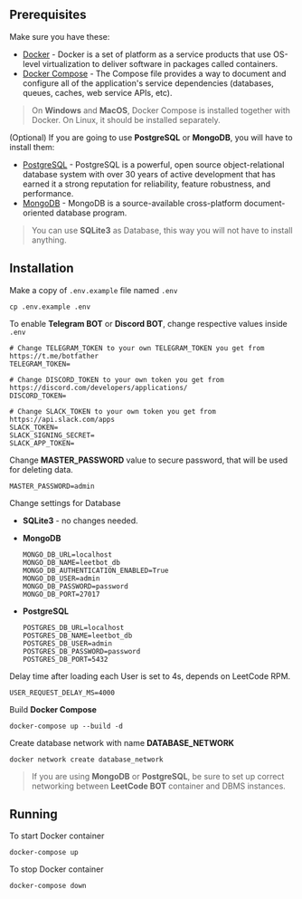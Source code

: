## Prerequisites

Make sure you have these:
- [Docker](https://www.docker.com/) - Docker is a set of platform as a service products that use OS-level virtualization to deliver software in packages called containers.
- [Docker Compose](https://www.docker.com/) - The Compose file provides a way to document and configure all of the application's service dependencies (databases, queues, caches, web service APIs, etc).

> On **Windows** and **MacOS**, Docker Compose is installed together with Docker. On Linux, it should be installed separately.


(Optional) If you are going to use **PostgreSQL** or **MongoDB**, you will have to install them:
- [PostgreSQL](https://www.postgresql.org/) - PostgreSQL is a powerful, open source object-relational database system with over 30 years of active development that has earned it a strong reputation for reliability, feature robustness, and performance.
- [MongoDB](https://www.mongodb.com/) - MongoDB is a source-available cross-platform document-oriented database program.

> You can use **SQLite3** as Database, this way you will not have to install anything.


## Installation

Make a copy of `.env.example` file named `.env`

```shell script
cp .env.example .env
```

To enable **Telegram BOT** or **Discord BOT**, change respective values inside `.env`

```dotenv
# Change TELEGRAM_TOKEN to your own TELEGRAM_TOKEN you get from https://t.me/botfather
TELEGRAM_TOKEN=

# Change DISCORD_TOKEN to your own token you get from https://discord.com/developers/applications/
DISCORD_TOKEN=

# Change SLACK_TOKEN to your own token you get from https://api.slack.com/apps
SLACK_TOKEN=
SLACK_SIGNING_SECRET=
SLACK_APP_TOKEN=
```

Change **MASTER_PASSWORD** value to secure password, that will be used for deleting data.

```dotenv
MASTER_PASSWORD=admin
```

Change settings for Database

- **SQLite3** - no changes needed.

- **MongoDB**
    ```dotenv
    MONGO_DB_URL=localhost
    MONGO_DB_NAME=leetbot_db
    MONGO_DB_AUTHENTICATION_ENABLED=True
    MONGO_DB_USER=admin
    MONGO_DB_PASSWORD=password
    MONGO_DB_PORT=27017
    ```

- **PostgreSQL**
    ```
    POSTGRES_DB_URL=localhost
    POSTGRES_DB_NAME=leetbot_db
    POSTGRES_DB_USER=admin
    POSTGRES_DB_PASSWORD=password
    POSTGRES_DB_PORT=5432
    ```

Delay time after loading each User is set to 4s, depends on LeetCode RPM.

```dotenv
USER_REQUEST_DELAY_MS=4000
```

Build **Docker Compose**

```shell script
docker-compose up --build -d
```

Create database network with name **DATABASE_NETWORK**

```shell script
docker network create database_network
```

> If you are using **MongoDB** or **PostgreSQL**, be sure to set up correct networking between **LeetCode BOT** container and DBMS instances.

## Running

To start Docker container

```shell script
docker-compose up
```

To stop Docker container

```shell script
docker-compose down
```
